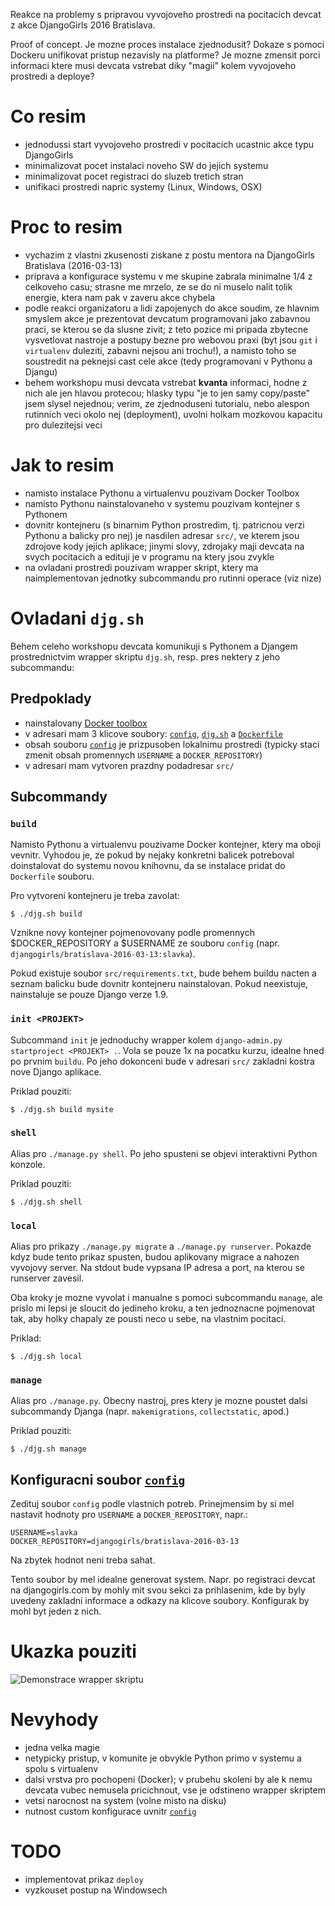 Reakce na problemy s pripravou vyvojoveho prostredi na pocitacich devcat z akce 
DjangoGirls 2016 Bratislava.

Proof of concept. Je mozne proces instalace zjednodusit? Dokaze s pomoci Dockeru
unifikovat pristup nezavisly na platforme? Je mozne zmensit porci informaci
ktere musi devcata vstrebat diky "magii" kolem vyvojoveho prostredi a deploye?

# Co resim

- jednodussi start vyvojoveho prostredi v pocitacich ucastnic akce typu DjangoGirls
- minimalizovat pocet instalaci noveho SW do jejich systemu
- minimalizovat pocet registraci do sluzeb tretich stran
- unifikaci prostredi napric systemy (Linux, Windows, OSX)

# Proc to resim

- vychazim z vlastni zkusenosti ziskane z postu mentora na DjangoGirls
  Bratislava (2016-03-13)
- priprava a konfigurace systemu v me skupine zabrala minimalne 1/4 z celkoveho
  casu; strasne me mrzelo, ze se do ni muselo nalit tolik energie, ktera nam
  pak v zaveru akce chybela
- podle reakci organizatoru a lidi zapojenych do akce soudim, ze hlavnim
  smyslem akce je prezentovat devcatum programovani jako zabavnou praci, se
  kterou se da slusne zivit; z teto pozice mi pripada zbytecne vysvetlovat
  nastroje a postupy bezne pro webovou praxi (byt jsou `git` i `virtualenv`
  duleziti, zabavni nejsou ani trochu!), a namisto toho se soustredit na
  peknejsi cast cele akce (tedy programovani v Pythonu a Djangu)
- behem workshopu musi devcata vstrebat **kvanta** informaci, hodne z nich 
  ale jen hlavou protecou; hlasky typu "je to jen samy copy/paste" jsem slysel
  nejednou; verim, ze zjednoduseni tutorialu, nebo alespon rutinnich veci okolo 
  nej (deployment), uvolni holkam mozkovou kapacitu pro dulezitejsi veci

# Jak to resim

- namisto instalace Pythonu a virtualenvu pouzivam Docker Toolbox
- namisto Pythonu nainstalovaneho v systemu pouzivam kontejner s Pythonem
- dovnitr kontejneru (s binarnim Python prostredim, tj. patricnou verzi
  Pythonu a balicky pro nej) je nasdilen adresar `src/`, ve kterem jsou 
  zdrojove kody jejich aplikace; jinymi slovy, zdrojaky maji devcata na svych 
  pocitacich a edituji je v programu na ktery jsou zvykle
- na ovladani prostredi pouzivam wrapper skript, ktery ma naimplementovan 
  jednotky subcommandu pro rutinni operace (viz nize)


# Ovladani `djg.sh`

Behem celeho workshopu devcata komunikuji s Pythonem a Djangem prostrednictvim
wrapper skriptu `djg.sh`, resp. pres nektery z jeho subcommandu:

## Predpoklady

* nainstalovany [Docker toolbox](https://www.docker.com/products/docker-toolbox)
* v adresari mam 3 klicove soubory: [`config`](config), [`djg.sh`](djg.sh) a 
  [`Dockerfile`](Dockerfile)
* obsah souboru [`config`](config) je prizpusoben lokalnimu prostredi (typicky 
  staci zmenit obsah promennych `USERNAME` a `DOCKER_REPOSITORY`)
* v adresari mam vytvoren prazdny podadresar `src/`

## Subcommandy

### `build`

Namisto Pythonu a virtualenvu pouzivame Docker kontejner, ktery ma oboji vevnitr.
Vyhodou je, ze pokud by nejaky konkretni balicek potreboval doinstalovat do 
systemu novou knihovnu, da se instalace pridat do `Dockerfile` souboru.

Pro vytvoreni kontejneru je treba zavolat:

    $ ./djg.sh build

Vznikne novy kontejner pojmenovovany podle promennych $DOCKER_REPOSITORY a $USERNAME
ze souboru `config` (napr. `djangogirls/bratislava-2016-03-13:slavka`).

Pokud existuje soubor `src/requirements.txt`, bude behem buildu nacten a seznam
balicku bude dovnitr kontejneru nainstalovan. Pokud neexistuje, nainstaluje se
pouze Django verze 1.9.

### `init <PROJEKT>`

Subcommand `init` je jednoduchy wrapper kolem `django-admin.py startproject <PROJEKT> .`.
Vola se pouze 1x na pocatku kurzu, idealne hned po prvnim `buildu`. Po jeho
dokonceni bude v adresari `src/` zakladni kostra nove Django aplikace.

Priklad pouziti:

    $ ./djg.sh build mysite

### `shell`

Alias pro `./manage.py shell`. Po jeho spusteni se objevi interaktivni Python
konzole.

Priklad pouziti:

    $ ./djg.sh shell

### `local`

Alias pro prikazy `./manage.py migrate` a `./manage.py runserver`. Pokazde kdyz
bude tento prikaz spusten, budou aplikovany migrace a nahozen vyvojovy server.
Na stdout bude vypsana IP adresa a port, na kterou se runserver zavesil.

Oba kroky je mozne vyvolat i manualne s pomoci subcommandu `manage`, ale prislo
mi lepsi je sloucit do jedineho kroku, a ten jednoznacne pojmenovat tak, aby
holky chapaly ze pousti neco u sebe, na vlastnim pocitaci.

Priklad:

    $ ./djg.sh local

### `manage`

Alias pro `./manage.py`. Obecny nastroj, pres ktery je mozne poustet dalsi 
subcommandy Djanga (napr. `makemigrations`, `collectstatic`, apod.)

Priklad pouziti:

    $ ./djg.sh manage
    
## Konfiguracni soubor [`config`](config)

Zedituj soubor `config` podle vlastnich potreb. Prinejmensim by si mel nastavit
hodnoty pro `USERNAME` a `DOCKER_REPOSITORY`, napr.:

    USERNAME=slavka
    DOCKER_REPOSITORY=djangogirls/bratislava-2016-03-13

Na zbytek hodnot neni treba sahat.

Tento soubor by mel idealne generovat system. Napr. po registraci devcat na
djangogirls.com by mohly mit svou sekci za prihlasenim, kde by byly uvedeny
zakladni informace a odkazy na klicove soubory. Konfigurak by mohl byt jeden 
z nich.
    
# Ukazka pouziti

![Demonstrace wrapper skriptu](assets/demo.gif)

# Nevyhody

- jedna velka magie
- netypicky pristup, v komunite je obvykle Python primo v systemu a spolu s virtualenv
- dalsi vrstva pro pochopeni (Docker); v prubehu skoleni by ale k nemu devcata
  vubec nemusela pricichnout, vse je odstineno wrapper skriptem
- vetsi narocnost na system (volne misto na disku)
- nutnost custom konfigurace uvnitr [`config`](config)

# TODO

- implementovat prikaz `deploy` 
- vyzkouset postup na Windowsech
